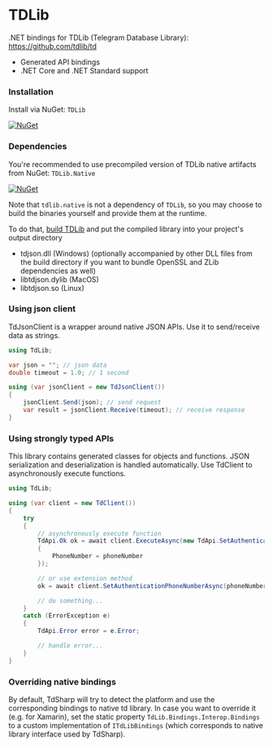 # TDLib

.NET bindings for TDLib (Telegram Database Library): https://github.com/tdlib/td
* Generated API bindings
* .NET Core and .NET Standard support

### Installation

Install via NuGet: ```TDLib```

[![NuGet](https://img.shields.io/nuget/v/TDLib.svg)](https://www.nuget.org/packages/TDLib/)

### Dependencies

You're recommended to use precompiled version of TDLib native artifacts from NuGet: ```TDLib.Native```

[![NuGet](https://img.shields.io/nuget/v/tdlib.native.svg)](https://www.nuget.org/packages/tdlib.native/)

Note that `tdlib.native` is not a dependency of `TDLib`, so you may choose to build the binaries yourself and provide them at the runtime.

To do that, [build TDLib](https://core.telegram.org/tdlib/docs/index.html#building) and put the compiled library into your project's output directory
* tdjson.dll (Windows) (optionally accompanied by other DLL files from the build directory if you want to bundle OpenSSL and ZLib dependencies as well)
* libtdjson.dylib (MacOS)
* libtdjson.so (Linux)

### Using json client

TdJsonClient is a wrapper around native JSON APIs. Use it to send/receive data as strings.

```csharp
using TdLib;

var json = ""; // json data
double timeout = 1.0; // 1 second

using (var jsonClient = new TdJsonClient())
{
    jsonClient.Send(json); // send request
    var result = jsonClient.Receive(timeout); // receive response
}
```

### Using strongly typed APIs

This library contains generated classes for objects and functions. JSON serialization and deserialization is handled automatically. Use TdClient to asynchronously execute functions.

```csharp
using TdLib;

using (var client = new TdClient())
{
    try
    {
        // asynchronously execute function
        TdApi.Ok ok = await client.ExecuteAsync(new TdApi.SetAuthenticationPhoneNumber
        {
            PhoneNumber = phoneNumber
        });

        // or use extension method
        ok = await client.SetAuthenticationPhoneNumberAsync(phoneNumber);

        // do something...
    }
    catch (ErrorException e)
    {
        TdApi.Error error = e.Error;

        // handle error...
    }
}
```

### Overriding native bindings

By default, TdSharp will try to detect the platform and use the corresponding bindings to native td library. In case you want to override it (e.g. for Xamarin), set the static property `TdLib.Bindings.Interop.Bindings` to a custom implementation of `ITdLibBindings` (which corresponds to native library interface used by TdSharp).
